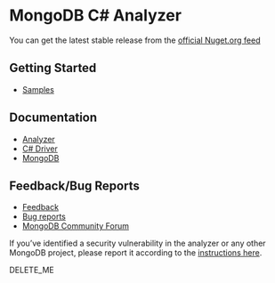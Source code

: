 ﻿MongoDB C# Analyzer
===================

You can get the latest stable release from the [official Nuget.org feed](https://www.nuget.org/packages/MongoDB.Analyzer)

Getting Started
---------------
* [Samples](./samples)

Documentation
-------------
* [Analyzer](https://docs.mongodb.com/mongodb-analyzer/)
* [C# Driver](https://docs.mongodb.com/drivers/csharp/)
* [MongoDB](https://docs.mongodb.com/)

Feedback/Bug Reports
--------------------
* [Feedback](https://feedback.mongodb.com/forums/940188-mongodb-analyzer-for-net)
* [Bug reports](https://jira.mongodb.org/browse/VS)
* [MongoDB Community Forum](https://www.mongodb.com/community/forums/tag/dot-net)

If you’ve identified a security vulnerability in the analyzer or any other MongoDB project, please report it according to the [instructions here](http://docs.mongodb.org/manual/tutorial/create-a-vulnerability-report).

DELETE_ME
